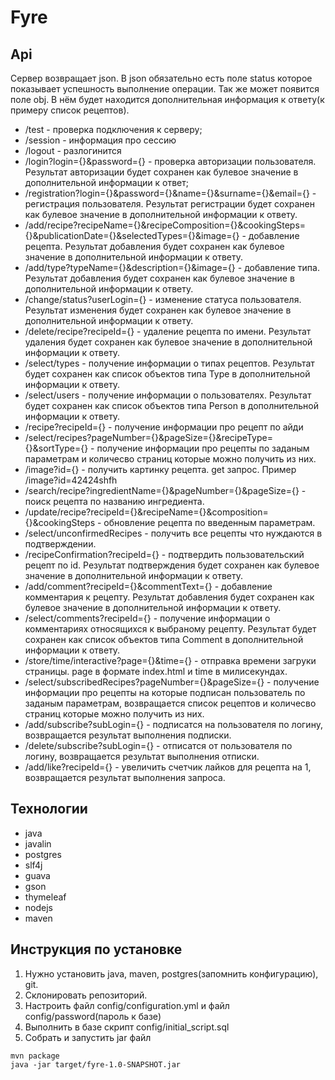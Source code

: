 # Fyre
## Api
Сервер возвращает json. В json обязательно есть поле status которое показывает успешность выполнение операции.
Так же может появится поле obj. В нём будет находится дополнительная информация к ответу(к примеру список рецептов).
* /test - проверка подключения к серверу;
* /session - информация про сессию
* /logout - разлогинится
* /login?login={}&password={} - проверка авторизации пользователя. Результат авторизации будет сохранен как булевое значение в дополнительной информации к ответ;
* /registration?login={}&password={}&name={}&surname={}&email={} - регистрация пользователя. Результат регистрации будет сохранен как булевое значение в дополнительной информации к ответу.
* /add/recipe?recipeName={}&recipeComposition={}&cookingSteps={}&publicationDate={}&selectedTypes={}&image={} - добавление рецепта. Результат добавления будет сохранен как булевое значение в дополнительной информации к ответу.
* /add/type?typeName={}&description={}&image={} - добавление типа. Результат добавления будет сохранен как булевое значение в дополнительной информации к ответу.
* /change/status?userLogin={} - изменение статуса пользователя. Результат изменения будет сохранен как булевое значение в дополнительной информации к ответу.
* /delete/recipe?recipeId={} - удаление рецепта по имени. Результат удаления будет сохранен как булевое значение в дополнительной информации к ответу.
* /select/types - получение информации о типах рецептов. Результат будет сохранен как список объектов типа Type в дополнительной информации к ответу.
* /select/users - получение информации о пользователях. Результат будет сохранен как список объектов типа Person в дополнительной информации к ответу.
* /recipe?recipeId={} - получение информации про рецепт по айди
* /select/recipes?pageNumber={}&pageSize={}&recipeType={}&sortType={} - получение  информации про рецепты по заданым параметрам и количесво страниц которые можно получить из них.
* /image?id={} - получить картинку рецепта. get запрос. Пример  /image?id=42424shfh
* /search/recipe?ingredientName={}&pageNumber={}&pageSize={} - поиск рецепта по названию ингредиента.
* /update/recipe?recipeId={}&recipeName={}&composition={}&cookingSteps - обновление рецепта по введенным параметрам.
* /select/unconfirmedRecipes - получить все рецепты что нуждаются в подтверждении.
* /recipeConfirmation?recipeId={} - подтвердить пользовательский рецепт по id. Результат подтверждения будет сохранен как булевое значение в дополнительной информации к ответу.
* /add/comment?recipeId={}&commentText={} - добавление комментария к рецепту. Результат добавления будет сохранен как булевое значение в дополнительной информации к ответу.
* /select/comments?recipeId={} - получение информации о комментариях относящихся к выбраному рецепту. Результат будет сохранен как список объектов типа Comment в дополнительной информации к ответу.
* /store/time/interactive?page={}&time={} - отправка времени загруки страницы. page в формате index.html и time в милисекундах.
* /select/subscribedRecipes?pageNumber={}&pageSize={} - получение информации про рецепты на которые подписан пользователь по заданым параметрам, возвращается список рецептов и количесво страниц которые можно получить из них.
* /add/subscribe?subLogin={} - подписатся на пользователя по логину, возвращается результат выполнения подписки.
* /delete/subscribe?subLogin={} - отписатся от пользователя по логину, возвращается результат выполнения отписки.
* /add/like?recipeId={} - увеличить счетчик лайков для рецепта на 1, возвращается результат выполнения запроса.
## Технологии
* java
* javalin
* postgres
* slf4j
* guava
* gson
* thymeleaf
* nodejs
* maven
## Инструкция по установке
1. Нужно установить java, maven, postgres(запомнить конфигурацию), git.
2. Склонировать репозиторий.
3. Настроить файл config/configuration.yml и файл config/password(пароль к базе)
4. Выполнить в базе скрипт config/initial_script.sql
5. Собрать и запустить jar файл
```
mvn package
java -jar target/fyre-1.0-SNAPSHOT.jar
```
